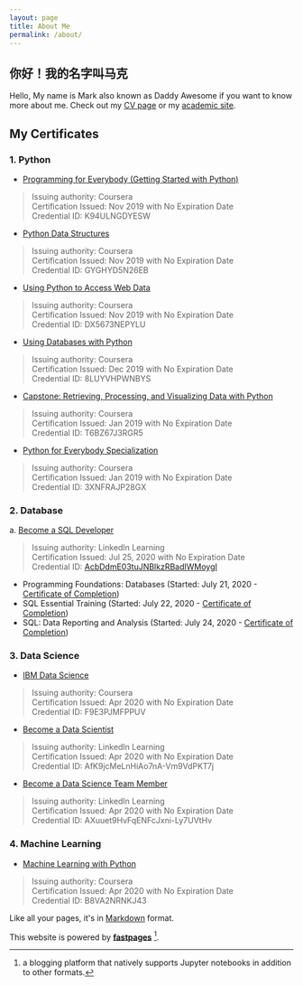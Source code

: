 ```yaml
---
layout: page
title: About Me
permalink: /about/
---
```


## 你好！我的名字叫马克
Hello, My name is Mark also known as Daddy Awesome if you want to know more about me. Check out my [CV page](https://daddyawesome.github.io/) or my [academic site](https://mr-miranda.github.io/). 


## My Certificates
### 1. Python
- [Programming for Everybody (Getting Started with Python)](https://www.coursera.org/account/accomplishments/certificate/K94ULNGDYESW)
> Issuing authority: Coursera <br>
Certification Issued: Nov 2019 with No Expiration Date<br>
Credential ID: K94ULNGDYESW

- [Python Data Structures](https://www.coursera.org/account/accomplishments/certificate/GYGHYD5N26EB)
>Issuing authority: Coursera <br>
Certification Issued: Nov 2019 with No Expiration Date <br>
Credential ID: GYGHYD5N26EB

- [Using Python to Access Web Data](https://www.coursera.org/account/accomplishments/certificate/DX5673NEPYLU)
>Issuing authority: Coursera <br>
Certification Issued: Nov 2019 with No Expiration Date <br>
Credential ID: DX5673NEPYLU

- [Using Databases with Python](https://www.coursera.org/account/accomplishments/certificate/8LUYVHPWNBYS)
>Issuing authority: Coursera <br>
Certification Issued: Dec 2019 with No Expiration Date <br>
Credential ID: 8LUYVHPWNBYS <br>

- [Capstone: Retrieving, Processing, and Visualizing Data with Python](https://www.coursera.org/account/accomplishments/certificate/T6BZ67J3RGR5)
>Issuing authority: Coursera <br>
Certification Issued: Jan 2019 with No Expiration Date <br>
Credential ID: T6BZ67J3RGR5 <br>

- [Python for Everybody Specialization](https://www.coursera.org/account/accomplishments/specialization/certificate/3XNFRAJP28GX)
>Issuing authority: Coursera <br>
Certification Issued: Jan 2019 with No Expiration Date <br>
Credential ID: 3XNFRAJP28GX


### 2. Database
a. [Become a SQL Developer](https://www.linkedin.com/learning/paths/become-a-sql-developer)
> Issuing authority: LinkedIn Learning <br>
Certification Issued: Jul 25, 2020 with No Expiration Date<br>
Credential ID:  [AcbDdmE03tuJNBlkzRBadIWMoygI](https://daddyawesome.github.io/writings/Certificates/CertificateOfCompletion_Become%20a%20SQL%20Developer.pdf)
- Programming Foundations: Databases (Started: July 21, 2020 - [Certificate of Completion](https://daddyawesome.github.io/writings/CertificateOfCompletion_Programming%20Foundations_%20Databases.pdf))
- SQL Essential Training (Started: July 22, 2020 - [Certificate of Completion](https://daddyawesome.github.io/writings/CertificateOfCompletion_SQL%20Essential%20Training.pdf))
- SQL: Data Reporting and Analysis (Started: July 24, 2020 - [Certificate of Completion](https://daddyawesome.github.io/writings/Certificates/CertificateOfCompletion_SQL_%20Data%20Reporting%20and%20Analysis.pdf))

### 3. Data Science
- [IBM Data Science](https://coursera.org/share/89fea425e57ed0b0708d574c86bfd2da)
> Issuing authority: Coursera <br>
Certification Issued: Apr 2020 with No Expiration Date<br>
Credential ID: F9E3PJMFPPUV

- [Become a Data Scientist ](https://mr-miranda.github.io/files/CertificateOfCompletion_Become%20A%20Data%20Scientist.pdf)
> Issuing authority: LinkedIn Learning <br>
Certification Issued: Apr 2020 with No Expiration Date<br>
Credential ID: AfK9jcMeLnHiAo7nA-Vm9VdPKT7j

- [Become a Data Science Team Member ](https://mr-miranda.github.io/files/CertificateOfCompletion_Become%20a%20Data%20Science%20Team%20Member___________.pdf)
> Issuing authority: LinkedIn Learning <br>
Certification Issued: Apr 2020 with No Expiration Date<br>
Credential ID:  AXuuet9HvFqENFcJxni-Ly7UVtHv

### 4. Machine Learning
- [Machine Learning with Python](https://www.coursera.org/account/accomplishments/certificate/B8VA2NRNKJ43)
> Issuing authority: Coursera <br>
Certification Issued: Apr 2020 with No Expiration Date<br>
Credential ID: B8VA2NRNKJ43







Like all your pages, it's in [Markdown](https://guides.github.com/features/mastering-markdown/) format.

This website is powered by **[fastpages](https://github.com/fastai/fastpages)** [^1].



[^1]:a blogging platform that natively supports Jupyter notebooks in addition to other formats.
